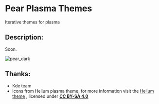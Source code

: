 # Pear Plasma Themes
Iterative themes for plasma 

## Description:

Soon.

![pear_dark](https://www.opencode.net/adhe/pear-kde/raw/master/images/preview.png)

## Thanks:

- Kde team 
- Icons from Helium plasma theme, for more information visit the [Helium theme](https://github.com/mcder3/Helium-Plasma-Theme)  , licensed under **[CC BY-SA 4.0](https://github.com/mcder3/Helium-Plasma-Theme/tree/master/LICENSE.md "CC BY-SA 4.0")**

